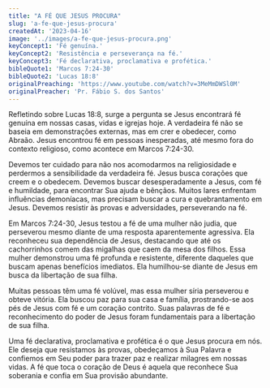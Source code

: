 ```yaml
---
title: "A FÉ QUE JESUS PROCURA"
slug: 'a-fe-que-jesus-procura'
createdAt: '2023-04-16'
image: '../images/a-fe-que-jesus-procura.png'
keyConcept1: 'Fé genuína.'
keyConcept2: 'Resistência e perseverança na fé.'
keyConcept3: 'Fé declarativa, proclamativa e profética.'
bibleQuote1: 'Marcos 7:24-30'
bibleQuote2: 'Lucas 18:8'
originalPreaching: 'https://www.youtube.com/watch?v=3MeMmDWSl0M'
originalPreacher: 'Pr. Fábio S. dos Santos'
---
```


Refletindo sobre Lucas 18:8, surge a pergunta se Jesus encontrará fé genuína em nossas casas, vidas e igrejas hoje. <span>A verdadeira fé não se baseia em demonstrações externas</span>, mas em crer e obedecer, como Abraão. Jesus encontrou fé em pessoas inesperadas, até mesmo fora do contexto religioso, como acontece em Marcos 7:24-30. 

Devemos ter cuidado para não nos acomodarmos na religiosidade e perdermos a sensibilidade da verdadeira fé. Jesus busca corações que creem e o obedecem. Devemos buscar desesperadamente a Jesus, com fé e humildade, para encontrar Sua ajuda e bênçãos. Muitos lares enfrentam influências demoníacas, mas precisam buscar a cura e quebrantamento em Jesus. Devemos resistir às provas e adversidades, perseverando na fé.

Em Marcos 7:24-30, Jesus testou a fé de uma mulher não judia, que <span>perseverou</span> mesmo diante de uma resposta aparentemente agressiva. Ela reconheceu sua dependência de Jesus, destacando que até os cachorrinhos comem das migalhas que caem da mesa dos filhos. Essa mulher demonstrou uma fé profunda e resistente, diferente daqueles que buscam apenas benefícios imediatos. Ela humilhou-se diante de Jesus em busca da libertação de sua filha.

Muitas pessoas têm uma fé volúvel, mas essa mulher síria perseverou e obteve vitória. Ela buscou paz para sua casa e família, prostrando-se aos pés de Jesus com fé e um coração contrito. <span>Suas palavras de fé e reconhecimento do poder de Jesus foram fundamentais para a libertação de sua filha</span>.

Uma fé declarativa, proclamativa e profética é o que Jesus procura em nós. Ele deseja que resistamos às provas, obedeçamos à Sua Palavra e confiemos em Seu poder para trazer paz e realizar milagres em nossas vidas. A fé que toca o coração de Deus é aquela que reconhece Sua soberania e confia em Sua provisão abundante.